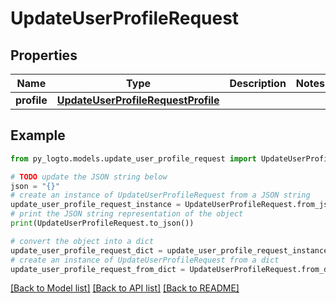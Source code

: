 # UpdateUserProfileRequest


## Properties

Name | Type | Description | Notes
------------ | ------------- | ------------- | -------------
**profile** | [**UpdateUserProfileRequestProfile**](UpdateUserProfileRequestProfile.md) |  | 

## Example

```python
from py_logto.models.update_user_profile_request import UpdateUserProfileRequest

# TODO update the JSON string below
json = "{}"
# create an instance of UpdateUserProfileRequest from a JSON string
update_user_profile_request_instance = UpdateUserProfileRequest.from_json(json)
# print the JSON string representation of the object
print(UpdateUserProfileRequest.to_json())

# convert the object into a dict
update_user_profile_request_dict = update_user_profile_request_instance.to_dict()
# create an instance of UpdateUserProfileRequest from a dict
update_user_profile_request_from_dict = UpdateUserProfileRequest.from_dict(update_user_profile_request_dict)
```
[[Back to Model list]](../README.md#documentation-for-models) [[Back to API list]](../README.md#documentation-for-api-endpoints) [[Back to README]](../README.md)


